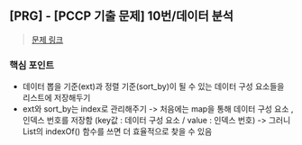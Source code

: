 ## [PRG] - [PCCP 기출 문제] 10번/데이터 분석
>[문제 링크](https://school.programmers.co.kr/learn/courses/30/lessons/250121)

### 핵심 포인트
- 데이터 뽑을 기준(ext)과 정렬 기준(sort_by)이 될 수 있는 데이터 구성 요소들을 리스트에 저장해두기 
- ext와 sort_by는 index로 관리해주기
    -> 처음에는 map을 통해 데이터 구성 요소 , 인덱스 번호를 저장함 (key값 : 데이터 구성 요소 / value : 인덱스 번호)
    -> 그러니 List의 indexOf() 함수를 쓰면 더 효율적으로 찾을 수 있음